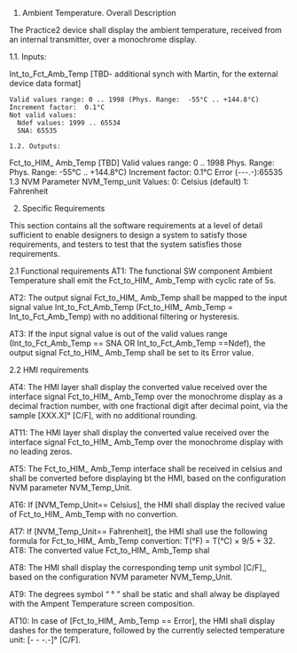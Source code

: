 1.  Ambient Temperature. Overall Description  

The Practice2 device shall display the ambient temperature, received from an internal transmitter, over a monochrome display.

1.1. Inputs:

Int_to_Fct_Amb_Temp
	[TBD- additional synch with Martin, for the external device data format]
	
	Valid values range: 0 .. 1998 (Phys. Range:  -55°C .. +144.8°C)
	Increment factor:  0.1°C
	Not valid values:
	  Ndef values: 1999 .. 65534
	  SNA: 65535
	
	1.2. Outputs:
Fct_to_HIM_ Amb_Temp
	[TBD]
	Valid values range: 0 .. 1998
	Phys. Range:  Phys. Range:  -55°C .. +144.8°C)
	Increment factor:  0.1°C
	Error (---.-):65535
1.3 NVM Parameter
	NVM_Temp_unit
	Values:
	    0: Celsius (default) 
	    1: Fahrenheit	

2.  Specific Requirements  

This section contains all the software requirements at a level of detail sufficient to enable designers to design a system to satisfy those requirements, and testers to test that the system satisfies those requirements.

2.1 Functional requirements
AT1: 	The functional SW component Ambient Temperature shall emit the Fct_to_HIM_ Amb_Temp with cyclic rate of 5s.

AT2: 	The output signal Fct_to_HIM_ Amb_Temp shall be mapped to the input signal value Int_to_Fct_Amb_Temp (Fct_to_HIM_ Amb_Temp = Int_to_Fct_Amb_Temp) with no additional filtering or hysteresis.

AT3:	 If the input signal value is out of the valid values range (Int_to_Fct_Amb_Temp == SNA OR  Int_to_Fct_Amb_Temp ==Ndef), the output signal Fct_to_HIM_ Amb_Temp shall be set to its  Error value.

2.2 HMI requirements

AT4: 	The HMI layer shall display the converted value received over the interface signal Fct_to_HIM_ Amb_Temp over the monochrome display as a decimal fraction number, with one fractional digit after decimal point, via the sample [XXX.X]° [C/F], with no additional rounding.

AT11:	The HMI layer shall display the converted value received over the interface signal Fct_to_HIM_ Amb_Temp over the monochrome display with no leading zeros.

AT5: 	The Fct_to_HIM_ Amb_Temp interface shall be received in celsius and shall be converted before displaying bt the HMI, based on the configuration NVM parameter NVM_Temp_Unit.

AT6:	If [NVM_Temp_Unit== Celsius], the HMI shall display the recived value of Fct_to_HIM_ Amb_Temp with no convertion.

AT7: 	If [NVM_Temp_Unit== Fahrenheit], the HMI shall use the following formula for Fct_to_HIM_ Amb_Temp convertion: T(°F) = T(°C) × 9/5 + 32.
AT8: The converted value Fct_to_HIM_ Amb_Temp shal

AT8: 	The HMI shall display the corresponding temp unit symbol [C/F],, based on the configuration NVM parameter NVM_Temp_Unit.

AT9: 	The degrees symbol “ ° ” shall be static and  shall alway  be displayed with the Ampent Temperature screen composition. 

AT10: In case of [Fct_to_HIM_ Amb_Temp == Error], the HMI shall display dashes for the temperature, followed by the currently selected temperature unit: [- - -.-]° [C/F].
